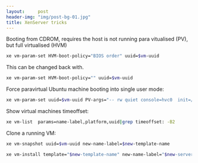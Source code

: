 ```yaml
---
layout:     post
header-img: "img/post-bg-01.jpg"
title: XenServer tricks
---
```


Booting from CDROM, requires the host is not running para vitualised (PV), but full virtualised (HVM)

```bash
xe vm-param-set HVM-boot-policy="BIOS order" uuid=$vm-uuid
```

This can be changed back with.

```bash
xe vm-param-set HVM-boot-policy="" uuid=$vm-uuid
```

Force paravirtual Ubuntu machine booting into single user mode:

```bash
xe vm-param-set uuid=$vm-uuid PV-args="-- rw quiet console=hvc0  init=/bin/bash"
```

Show virtual machines timeoffset:

```bash
xe vm-list  params=name-label,platform,uuid|grep timeoffset: -B2
```

Clone a running VM:

```bash
xe vm-snapshot uuid=$vm-uuid new-name-label=$new-template-name

xe vm-install template="$new-template-name" new-name-label="$new-server-name"
```



